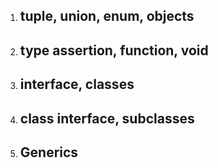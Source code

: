 1. ## tuple, union, enum, objects
2. ## type assertion, function, void
3. ## interface, classes
4. ## class interface, subclasses
5. ## Generics
